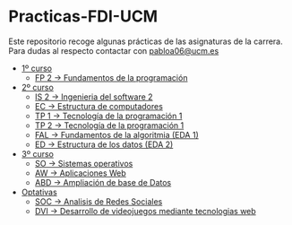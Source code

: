 # Practicas-FDI-UCM
Este repositorio recoge algunas prácticas de las asignaturas de la carrera.
<br>
Para dudas al respecto contactar con pabloa06@ucm.es

- [1º curso](https://github.com/PabloAvg/Practicas-FDI-UCM/tree/main/Primero)
	- [FP 2 -> Fundamentos de la programación](https://github.com/PabloAvg/Practicas-FDI-UCM/tree/main/Primero/FP2/)
- [2º curso](https://github.com/PabloAvg/Practicas-FDI-UCM/tree/main/Segundo)
	- [IS 2 -> Ingenieria del software 2](https://github.com/PabloAvg/Practicas-FDI-UCM/tree/main/Segundo/IS2/)
	- [EC -> Estructura de computadores](https://github.com/PabloAvg/Practicas-FDI-UCM/tree/main/Segundo/EC)
	- [TP 1 -> Tecnología de la programación 1](https://github.com/PabloAvg/Practicas-FDI-UCM/tree/main/Segundo/TP1)
	- [TP 2 -> Tecnología de la programación 1](https://github.com/PabloAvg/Practicas-FDI-UCM/tree/main/Segundo/TP2)
	- [FAL -> Fundamentos de la algoritmia (EDA 1)](https://github.com/PabloAvg/Practicas-FDI-UCM/tree/main/Segundo/FAL)
	- [ED -> Estructura de los datos (EDA 2)](https://github.com/PabloAvg/Practicas-FDI-UCM/tree/main/Segundo/ED)
- [3º curso](https://github.com/PabloAvg/Practicas-FDI-UCM/tree/main/Tercero)	
	- [SO -> Sistemas operativos](https://github.com/PabloAvg/Practicas-FDI-UCM/tree/main/Tercero/SO)
	- [AW -> Aplicaciones Web](https://github.com/PabloAvg/Practicas-FDI-UCM/tree/main/Tercero/AW)
	- [ABD -> Ampliación de base de Datos](https://github.com/PabloAvg/Practicas-FDI-UCM/tree/main/Tercero/ABD)	
- [Optativas](https://github.com/PabloAvg/Practicas-FDI-UCM/tree/main/Optativas)	
	- [SOC -> Analisis de Redes Sociales](https://github.com/PabloAvg/Practicas-FDI-UCM/tree/main/Optativas/SOC)
	- [DVI -> Desarrollo de videojuegos mediante tecnologias web](https://github.com/PabloAvg/Practicas-FDI-UCM/tree/main/Optativas/DVI)
